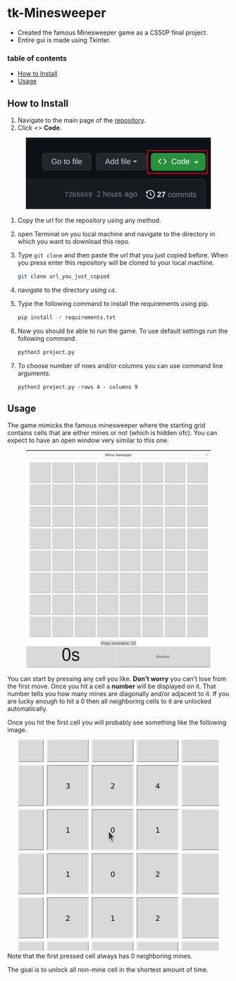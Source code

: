 # tk-Minesweeper
- Created the famous Minesweeper game as a CS50P final project.
- Entire gui is made using Tkinter.
### table of contents
- [How to Install](#how-to-install)
- [Usage](#usage)

## How to Install
1. Navigate to the main page of the [repository](https://github.com/omar-abdelgawad/MineSweeper-python-tkinter).
1. Click <> **Code**.
<div align="center">
<img src="images/repo_code_image.png" alt="green code box in repo image">
</div>

1. Copy the url for the repository using any method.
1. open Terminal on you local machine and navigate to the directory in which you want to download this repo.
1. Type `git clone` and then paste the url that you just copied before. When you press enter this repository will be cloned to your local machine.
    ```bash
    git clone url_you_just_copied
    ```
1. navigate to the directory using `cd`.
1. Type the following command to install the requirements using pip.
    ```bash
    pip install -r requirements.txt
    ```  
1. Now you should be able to run the game. To use default settings run the following command.
    ```bash
    python3 project.py
    ```

1. To choose number of rows and/or columns you can use command line arguments.
    ```
    python3 project.py -rows 4 - columns 9
    ```
## Usage

The game mimicks the famous minesweeper where the starting grid contains cells that are either mines or not (which is hidden ofc). You can expect to have an open window very similar to this one.
<div align="center">
<img src="images/game_at_start.png",alt="image of game at start">
</div>

You can start by pressing any cell you like. **Don't worry** you can't lose from the first move. Once you hit a cell a **number** will be displayed on it. That number tells you how many mines are diagonally and/or adjacent to it. If you are lucky enough to hit a 0 then all neighboring cells to it are unlocked automatically.

Once you hit the first cell you will probably see something like the following image.

<div align="center">
<img src="images/first_pressed_cell.png",alt="image of first pressed cell">
</div>
Note that the first pressed cell always has 0 neighboring mines.

The goal is to unlock all non-mine cell in the shortest amount of time.